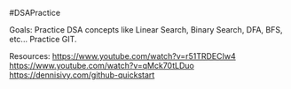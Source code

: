 #DSAPractice

Goals:
Practice DSA concepts like Linear Search, Binary Search, DFA, BFS, etc...
Practice GIT. 

Resources:
https://www.youtube.com/watch?v=r51TRDECIw4
https://www.youtube.com/watch?v=qMck70tLDuo
https://dennisivy.com/github-quickstart
